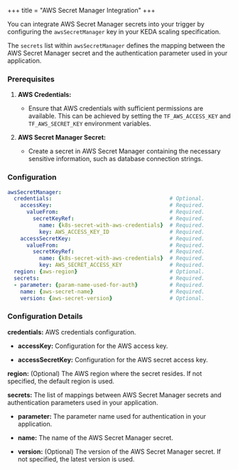 +++ title = "AWS Secret Manager Integration" +++

You can integrate AWS Secret Manager secrets into your trigger by configuring the `awsSecretManager` key in your KEDA scaling specification.

The `secrets` list within `awsSecretManager` defines the mapping between the AWS Secret Manager secret and the authentication parameter used in your application.

### Prerequisites

1. **AWS Credentials:**
   - Ensure that AWS credentials with sufficient permissions are available. This can be achieved by setting the `TF_AWS_ACCESS_KEY` and `TF_AWS_SECRET_KEY` environment variables.

2. **AWS Secret Manager Secret:**
   - Create a secret in AWS Secret Manager containing the necessary sensitive information, such as database connection strings.

### Configuration

```yaml
awsSecretManager:
  credentials:                                     # Optional.
    accessKey:                                     # Required.
      valueFrom:                                   # Required.
        secretKeyRef:                              # Required.
          name: {k8s-secret-with-aws-credentials}  # Required.
          key: AWS_ACCESS_KEY_ID                   # Required.
    accessSecretKey:                               # Required.
      valueFrom:                                   # Required.
        secretKeyRef:                              # Required.
          name: {k8s-secret-with-aws-credentials}  # Required.
          key: AWS_SECRET_ACCESS_KEY               # Required.
  region: {aws-region}                             # Optional.
  secrets:                                         # Required.
  - parameter: {param-name-used-for-auth}          # Required.
    name: {aws-secret-name}                        # Required.
    version: {aws-secret-version}                  # Optional.
```

### Configuration Details
**credentials:** AWS credentials configuration.

- **accessKey:** Configuration for the AWS access key.

- **accessSecretKey:** Configuration for the AWS secret access key.

**region:** (Optional) The AWS region where the secret resides. If not specified, the default region is used.

**secrets:** The list of mappings between AWS Secret Manager secrets and authentication parameters used in your application.

- **parameter:** The parameter name used for authentication in your application.

- **name:** The name of the AWS Secret Manager secret.

- **version:** (Optional) The version of the AWS Secret Manager secret. If not specified, the latest version is used.
